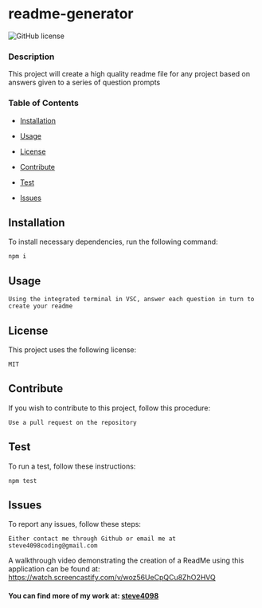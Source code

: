 # readme-generator
  ![GitHub license](https://img.shields.io/badge/license-MIT-green)




  ### Description

  This project will create a high quality readme file for any project based on answers given to a series of question prompts



  ### Table of Contents

 * [Installation](#installation)

 * [Usage](#usage)

 * [License](#license)


 * [Contribute](#contribute)

 * [Test](#test)

 * [Issues](#issues)

  ## Installation


  To install necessary dependencies, run the following command:

  ```
  npm i
  ```

  ## Usage

  ```
  Using the integrated terminal in VSC, answer each question in turn to create your readme
  ```

  ## License

  This project uses the following license:

  ```
  MIT
  ```

  ## Contribute

  If you wish to contribute to this project, follow this procedure:

  ```
  Use a pull request on the repository
  ```

  ## Test

  To run a test, follow these instructions:

  ```
  npm test
  ```

  ## Issues

  To report any issues, follow these steps:
 
  ```
  Either contact me through Github or email me at steve4098coding@gmail.com
  ```

A walkthrough video demonstrating the creation of a ReadMe using this application can be found at:
 https://watch.screencastify.com/v/woz56UeCpQCu8ZhO2HVQ

 #### You can find more of my work at: [steve4098](https://github.com/steve4098)

